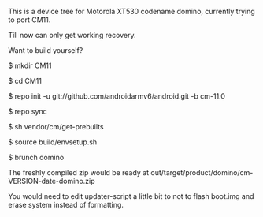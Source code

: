 This is a device tree for Motorola XT530 codename domino, currently trying to port CM11.

Till now can only get working recovery.

Want to build yourself?

$ mkdir CM11

$ cd CM11

$ repo init -u git://github.com/androidarmv6/android.git -b cm-11.0

$ repo sync

$ sh vendor/cm/get-prebuilts

$ source build/envsetup.sh

$ brunch domino

The freshly compiled zip would be ready at out/target/product/domino/cm-VERSION-date-domino.zip

You would need to edit updater-script a little bit to not to flash boot.img and erase system instead of formatting.
